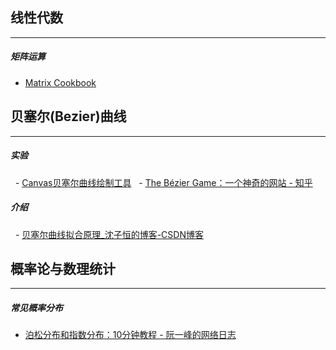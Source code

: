 
## 线性代数
---
##### 矩阵运算
  -  [Matrix Cookbook](https://www2.imm.dtu.dk/pubdb/pubs/3274-full.html)


## 贝塞尔(Bezier)曲线
---
##### 实验

  - [Canvas贝塞尔曲线绘制工具](http://wx.karlew.com/canvas/bezier/)
  - [The Bézier Game：一个神奇的网站 - 知乎](https://zhuanlan.zhihu.com/p/21799678)

##### 介绍

  - [贝塞尔曲线拟合原理_沈子恒的博客-CSDN博客](https://blog.csdn.net/shenziheng1/article/details/54410816)

## 概率论与数理统计
---
##### 常见概率分布
- [泊松分布和指数分布：10分钟教程 - 阮一峰的网络日志](https://www.ruanyifeng.com/blog/2015/06/poisson-distribution.html)
